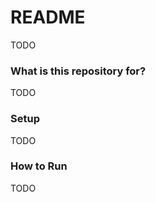 # README #

TODO

### What is this repository for? ###

TODO

### Setup ###

TODO

### How to Run ###

TODO
